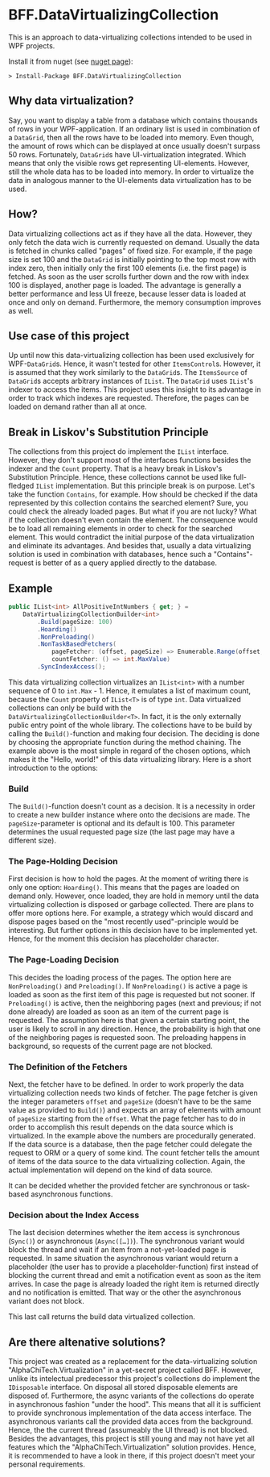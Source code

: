 
# BFF.DataVirtualizingCollection
This is an approach to data-virtualizing collections intended to be used in WPF projects.

Install it from nuget (see [nuget page](https://www.nuget.org/packages/BFF.DataVirtualizingCollection/)):

```
> Install-Package BFF.DataVirtualizingCollection
```

## Why data virtualization?

Say, you want to display a table from a database which contains thousands of rows in your WPF-application. If an ordinary list is used in combination of a `DataGrid`, then all the rows have to be loaded into memory. Even though, the amount of rows which can be displayed at once usually doesn't surpass 50 rows. Fortunately, `DataGrid`s have UI-virtualization integrated. Which means that only the visible rows get representing UI-elements. However, still the whole data has to be loaded into memory. In order to virtualize the data in analogous manner to the UI-elements data virtualization has to be used.

## How?

Data virtualizing collections act as if they have all the data. However, they only fetch the data wich is currently requested on demand. Usually the data is fetched in chunks called "pages" of fixed size. For example, if the page size is set 100 and the `DataGrid` is initially pointing to the top most row with index zero, then initially only the first 100 elements (i.e. the first page) is fetched. As soon as the user scrolls further down and the row with index 100 is displayed, another page is loaded.
The advantage is generally a better performance and less UI freeze, because lesser data is loaded at once and only on demand. Furthermore, the memory consumption improves as well.

## Use case of this project

Up until now this data-virtualizing collection has been used exclusively for WPF-`DataGrid`s. Hence, it wasn't tested for other `ItemsControl`s. However, it is assumed that they work similarly to the `DataGrid`s.
The `ItemsSource` of `DataGrid`s accepts arbitrary instances of `IList`. The `DataGrid` uses `IList`'s indexer to access the items. This project uses this insight to its advantage in order to track which indexes are requested. Therefore, the pages can be loaded on demand rather than all at once.

## Break in Liskov's Substitution Principle

The collections from this project do implement the `IList` interface. However, they don't support most of the interfaces functions besides the indexer and the `Count` property. That is a heavy break in Liskov's Substitution Principle. Hence, these collections cannot be used like full-fledged `IList` implementation. But this principle break is on purpose. Let's take the function `Contains`, for example. How should be checked if the data represented by this collection contains the searched element? Sure, you could check the already loaded pages. But what if you are not lucky? What if the collection doesn't even contain the element. The consequence would be to load all remaining elements in order to check for the searched element. This would contradict the initial purpose of the data virtualization and eliminate its advantages. And besides that, usually a data virtualizing solution is used in combination with databases, hence such a "Contains"-request is better of as a query applied directly to the database.

## Example

```csharp
public IList<int> AllPositiveIntNumbers { get; } = 
    DataVirtualizingCollectionBuilder<int>
        .Build(pageSize: 100)
        .Hoarding()
        .NonPreloading()
        .NonTaskBasedFetchers(
            pageFetcher: (offset, pageSize) => Enumerable.Range(offset, pageSize).ToArray(),
            countFetcher: () => int.MaxValue)
        .SyncIndexAccess();
```

This data virtualizing collection virtualizes an `IList<int>` with a number sequence of 0 to `int.Max` - 1. Hence, it emulates a list of maximum count, because the `Count` property of `IList<T>` is of type `int`. Data virtualized collections can only be build with the `DataVirtualizingCollectionBuilder<T>`. In fact, it is the only externally public entry point of the whole library. The collections have to be build by calling the `Build()`-function and making four decision. The deciding is done by choosing the appropriate function during the method chaining. The example above is the most simple in regard of the chosen options, which makes it the "Hello, world!" of this data virtualizing library. Here is a short introduction to the options:

### Build

The `Build()`-function doesn't count as a decision. It is a necessity in order to create a new builder instance where onto the decisions are made. The `pageSize`-parameter is optional and its default is 100. This parameter determines the usual requested page size (the last page may have a different size).

### The Page-Holding Decision

First decision is how to hold the pages. At the moment of writing there is only one option: `Hoarding()`. This means that the pages are loaded on demand only. However, once loaded, they are hold in memory until the data virtualizing collection is disposed or garbage collected.
There are plans to offer more options here. For example, a strategy which would discard and dispose pages based on the "most recently used"-principle would be interesting. But further options in this decision have to be implemented yet. Hence, for the moment this decision has placeholder character.

### The Page-Loading Decision

This decides the loading process of the pages. The option here are `NonPreloading()` and `Preloading()`. If `NonPreloading()` is active a page is loaded as soon as the first item of this page is requested but not sooner. If `Preloading()` is active, then the neighboring pages (next and previous; if not done already) are loaded as soon as an item of the current page is requested. The assumption here is that given a certain starting point, the user is likely to scroll in any direction. Hence, the probability is high that one of the neighboring pages is requested soon. The preloading happens in background, so requests of the current page are not blocked.

### The Definition of the Fetchers

Next, the fetcher have to be defined. In order to work properly the data virtualizing collection needs two kinds of fetcher. The page fetcher is given the integer parameters `offset` and `pageSize` (doesn't have to be the same value as provided to `Build()`) and expects an array of elements with amount of `pageSize` starting from the `offset`. What the page fetcher has to do in order to accomplish this result depends on the data source which is virtualized. In the example above the numbers are procedurally generated. If the data source is a database, then the page fetcher could delegate the request to ORM or a query of some kind.
The count fetcher tells the amount of items of the data source to the data virtualizing collection. Again, the actual implementation will depend on the kind of data source. 

It can be decided whether the provided fetcher are synchronous or task-based asynchronous functions.

### Decision about the Index Access

The last decision determines whether the item access is synchronous (`Sync()`) or asynchronous (`Async([…])`). The synchronous variant would block the thread and wait if an item from a not-yet-loaded page is requested. In same situation the asynchronous variant would return a placeholder (the user has to provide a placeholder-function) first instead of blocking the current thread and emit a notification event as soon as the item arrives. In case the page is already loaded the right item is returned directly and no notification is emitted. That way or the other the asynchronous variant does not block.

This last call returns the build data virtualized collection.

## Are there altenative solutions?

This project was created as a replacement for the data-virtualizing solution "AlphaChiTech.Virtualization" in a yet-secret project called BFF. However, unlike its intelectual predecessor this project's collections do implement the `IDisposable` interface. On disposal all stored disposable elements are disposed of. Furthermore, the async variants of the collections do operate in asynchronous fashion "under the hood". This means that all it is sufficient to provide synchronous implementation of the data access interface. The asynchronous variants call the provided data acces from the background. Hence, the the current thread (assumeably the UI thread) is not blocked.
Besides the advantages, this project is still young and may not have yet all features which the "AlphaChiTech.Virtualization" solution provides. Hence, it is recommended to have a look in there, if this project doesn't meet your personal requirements.
